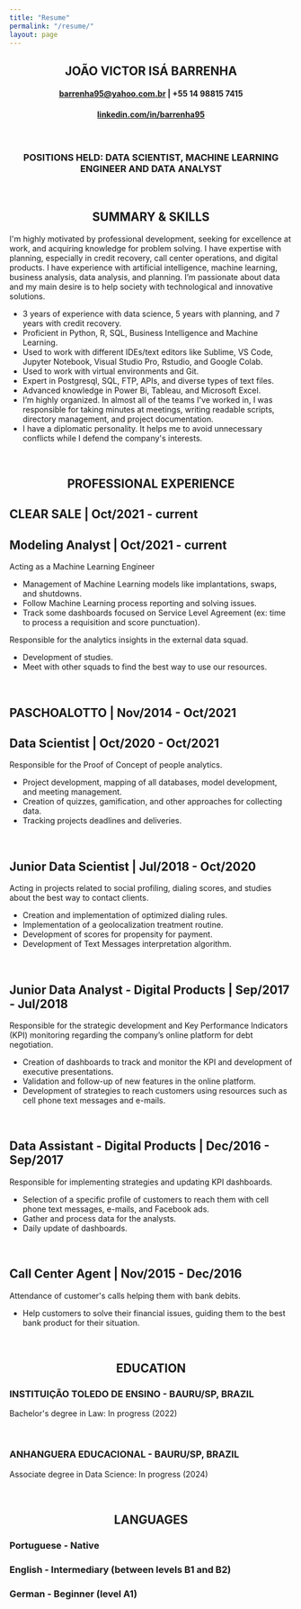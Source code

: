 ```yaml
---
title: "Resume"
permalink: "/resume/"
layout: page
---
```


<h2 align = "center"> JOÃO VICTOR ISÁ BARRENHA </h2>

<h4 align = "center"> <a href="barrenha95@yahoo.com.br">barrenha95@yahoo.com.br</a> | +55 14 98815 7415</h4>

<h4 align = "center"> <a href="https://www.linkedin.com/in/barrenha95/">linkedin.com/in/barrenha95</a> </h4>
 
<br>

<h3 align = "center"> POSITIONS HELD: DATA SCIENTIST, MACHINE LEARNING ENGINEER AND DATA ANALYST </h3>

<br>

<h2 align = "center"> SUMMARY & SKILLS </h2>

I'm highly motivated by professional development, seeking for excellence at work, and acquiring knowledge for problem solving. I have expertise with planning, especially in credit recovery, call center operations, and digital products. I have experience with artificial intelligence, machine learning, business analysis, data analysis, and planning. I’m passionate about data and my main desire is to help society with technological and innovative solutions.

- 3 years of experience with data science, 5 years with planning, and 7 years with credit recovery.
- Proficient in Python, R, SQL, Business Intelligence and Machine Learning.
- Used to work with different IDEs/text editors like Sublime, VS Code, Jupyter Notebook, Visual Studio Pro, Rstudio, and Google Colab.
- Used to work with virtual environments and Git. 
- Expert in Postgresql, SQL, FTP, APIs, and diverse types of text files.
- Advanced knowledge in Power Bi, Tableau, and Microsoft Excel.
- I’m highly organized. In almost all of the teams I've worked in, I was responsible for taking minutes at meetings, writing readable scripts, directory management, and project documentation.
- I have a diplomatic personality. It helps me to avoid unnecessary conflicts while I defend the company's interests.

<br>

<h2 align = "center"> PROFESSIONAL EXPERIENCE </h2>

## **CLEAR SALE | Oct/2021 - current**
## Modeling Analyst | Oct/2021 - current
Acting as a Machine Learning Engineer
- Management of Machine Learning models like implantations, swaps, and shutdowns.
- Follow Machine Learning process reporting and solving issues.
- Track some dashboards focused on Service Level Agreement (ex: time to process a requisition and score punctuation).
  
Responsible for the analytics insights in the external data squad.
- Development of studies.
- Meet with other squads to find the best way to use our resources.

<br>

## **PASCHOALOTTO | Nov/2014 - Oct/2021**
## Data Scientist | Oct/2020 - Oct/2021
Responsible for the Proof of Concept of people analytics.
- Project development, mapping of all databases, model development, and meeting management.
- Creation of quizzes, gamification, and other approaches for collecting data.
- Tracking projects deadlines and deliveries.

<br>

## Junior Data Scientist | Jul/2018 - Oct/2020
Acting in projects related to social profiling, dialing scores, and studies about the best way to contact clients. 
- Creation and implementation of optimized dialing rules.
- Implementation of a geolocalization treatment routine.
- Development of scores for propensity for payment.
- Development of Text Messages interpretation algorithm.

<br>

## Junior Data Analyst - Digital Products | Sep/2017 - Jul/2018
Responsible for the strategic development and Key Performance Indicators (KPI) monitoring regarding the company’s online platform for debt negotiation.
- Creation of dashboards to track and monitor the KPI and development of executive presentations.
- Validation and follow-up of new features in the online platform.
- Development of strategies to reach customers using resources such as cell phone text messages and e-mails.

<br>

## Data Assistant - Digital Products | Dec/2016 - Sep/2017
Responsible for implementing strategies and updating KPI dashboards.
- Selection of a specific profile of customers to reach them with cell phone text messages, e-mails, and Facebook ads.
- Gather and process data for the analysts.
- Daily update of dashboards.

<br>

## Call Center Agent | Nov/2015 - Dec/2016
Attendance of customer's calls helping them with bank debits.
- Help customers to solve their financial issues, guiding them to the best bank product for their situation.

<br>

<h2 align = "center"> EDUCATION </h2>

### INSTITUIÇÃO TOLEDO DE ENSINO - BAURU/SP, BRAZIL
 Bachelor's degree in Law: In progress (2022)

<br>

### ANHANGUERA EDUCACIONAL - BAURU/SP, BRAZIL
 Associate degree in Data Science: In progress (2024)

<br>

<h2 align = "center"> LANGUAGES </h2>

### Portuguese - Native
### English - Intermediary (between levels B1 and B2)
### German - Beginner (level A1)
